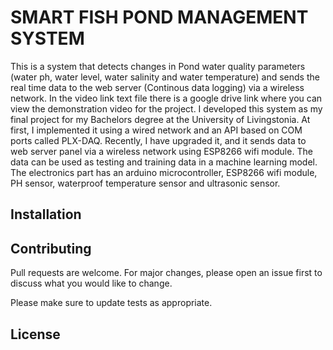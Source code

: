# SMART FISH POND MANAGEMENT SYSTEM
This is a system that detects changes in Pond water quality parameters (water ph, water level, water salinity and water temperature) and sends the real time data to the web server (Continous data logging) via a wireless network.
In the video link text file there is a google drive link where you can view the demonstration video for the project.
I developed this system as my final project for my Bachelors degree at the University of Livingstonia. At first, I implemented it using a wired network and an API based on COM ports called PLX-DAQ. Recently, I have upgraded it, and it sends data to web server panel via a wireless network using ESP8266 wifi module.
The data can be used as testing and training data in a machine learning model.
The electronics part has an arduino microcontroller, ESP8266 wifi module, PH sensor, waterproof temperature sensor and ultrasonic sensor.


## Installation



## Contributing
Pull requests are welcome. For major changes, please open an issue first to discuss what you would like to change.

Please make sure to update tests as appropriate.

## License
[]()
